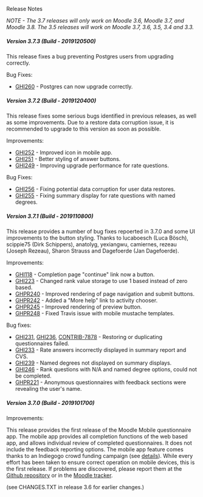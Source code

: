 Release Notes

_NOTE - The 3.7 releases will only work on Moodle 3.6, Moodle 3.7, and Moodle 3.8. The 3.5 releases will work on Moodle 3.7, 3.6, 3.5, 3.4
and 3.3._

##### Version 3.7.3 (Build - 2019120500)
This release fixes a bug preventing Postgres users from upgrading correctly.

Bug Fixes:
* [GHI260](https://github.com/PoetOS/moodle-mod_questionnaire/issues/260) - Postgres can now upgrade correctly.

##### Version 3.7.2 (Build - 2019120400)
This release fixes some serious bugs identified in previous releases, as well as some improvements.
Due to a restore data corruption issue, it is recommended to upgrade to this version as soon as possible.

Improvements:
* [GHI252](https://github.com/PoetOS/moodle-mod_questionnaire/issues/252) - Improved icon in mobile app.
* [GHI251](https://github.com/PoetOS/moodle-mod_questionnaire/issues/251) - Better styling of answer buttons.
* [GHI249](https://github.com/PoetOS/moodle-mod_questionnaire/issues/249) - Improving upgrade performance for rate questions.

Bug Fixes:
* [GHI256](https://github.com/PoetOS/moodle-mod_questionnaire/issues/256) - Fixing potential data corruption for user data restores.
* [GHI255](https://github.com/PoetOS/moodle-mod_questionnaire/issues/255) - Fixing summary display for rate questions with named degrees.

##### Version 3.7.1 (Build - 2019110800)
This release provides a number of bug fixes repoerted in 3.7.0 and some UI improvements to the button styling.
Thanks to lucaboesch (Luca Bösch), scippie75 (Dirk Schippers), anatolyg, yexiangwu, camiernes,
rezeau (Joseph Rezeau), Sharon Strauss and Dagefoerde (Jan Dagefoerde).

Improvements:
* [GHI118](https://github.com/PoetOS/moodle-mod_questionnaire/issues/118) - Completion page "continue" link now a button.
* [GHI223](https://github.com/PoetOS/moodle-mod_questionnaire/pull/223) - Changed rank value storage to use 1 based instead of zero based.
* [GHPR240](https://github.com/PoetOS/moodle-mod_questionnaire/pull/240) - Improved rendering of page navigation and submit buttons.
* [GHPR242](https://github.com/PoetOS/moodle-mod_questionnaire/pull/242) - Added a "More help" link to activity chooser.
* [GHPR245](https://github.com/PoetOS/moodle-mod_questionnaire/pull/245) - Improved rendering of preview button.
* [GHPR248](https://github.com/PoetOS/moodle-mod_questionnaire/pull/248) - Fixed Travis issue with mobile mustache templates.

Bug fixes:
* [GHI231](https://github.com/PoetOS/moodle-mod_questionnaire/issues/231), [GHI236](https://github.com/PoetOS/moodle-mod_questionnaire/issues/236), [CONTRIB-7878](https://tracker.moodle.org/browse/CONTRIB-7878) - Restoring or duplicating questionnaires failed.
* [GHI233](https://github.com/PoetOS/moodle-mod_questionnaire/issues/233) - Rate answers incorrectly displayed in summary report and CVS.
* [GHI239](https://github.com/PoetOS/moodle-mod_questionnaire/issues/239) - Named degrees not displayed on summary displays.
* [GHI246](https://github.com/PoetOS/moodle-mod_questionnaire/issues/246) - Rank questions with N/A and named degree options, could not be completed.
* [GHPR221](https://github.com/PoetOS/moodle-mod_questionnaire/pull/221) - Anonymous questionnaires with feedback sections were revealing the user's name.

##### Version 3.7.0 (Build - 2019101700)
Improvements:

This release provides the first release of the Moodle Mobile questionnaire app. The mobile app provides all completion functions
of the web based app, and allows individual review of completed questionnaires. It does not include the feedback reporting options.
The mobile app feature comes thanks to an Indiegogo crowd funding campaign (see [details](https://www.indiegogo.com/projects/adapt-moodle-questionnaire-plugin-for-mobile-app)).
While every effort has been taken to ensure correct operation on mobile devices, this is the first release. If problems are
discovered, please report them at the [Github repository](https://github.com/PoetOS/moodle-mod_questionnaire) or in the [Moodle
tracker](https://tracker.moodle.org/).

(see CHANGES.TXT in release 3.6 for earlier changes.)